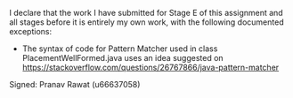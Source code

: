I declare that the work I have submitted for Stage E of this assignment and all stages before it is entirely my own work, with the
following documented exceptions:

* The syntax of code for Pattern Matcher used in class PlacementWellFormed.java uses an idea suggested on https://stackoverflow.com/questions/26767866/java-pattern-matcher

Signed: Pranav Rawat (u66637058)
